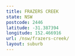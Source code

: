 ```yaml
---
title: FRAZERS CREEK
state: NSW
postcode: 2446
latitude: -31.387394
longitude: 152.466916
url: /nsw/frazers-creek/
layout: suburb
---
```

